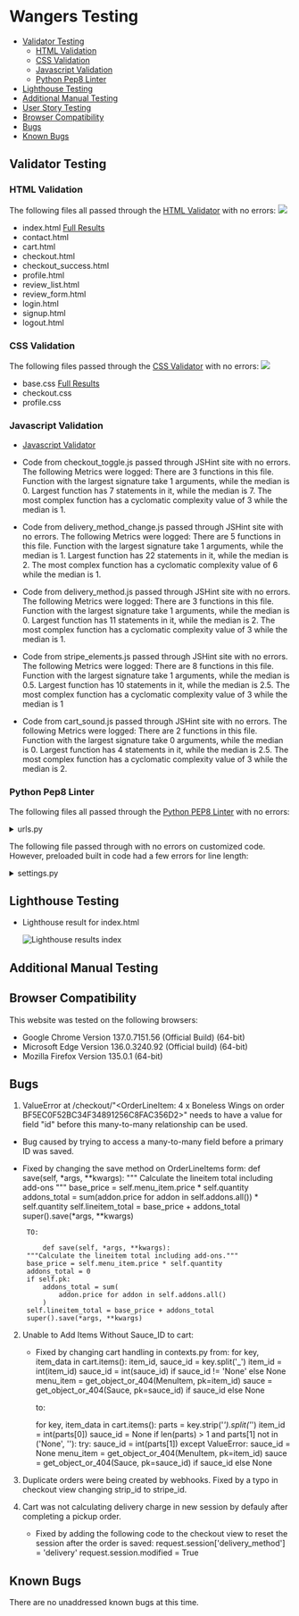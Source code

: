 # Wangers Testing

* [Validator Testing](#validator-testing)
    * [HTML Validation](#html-validation)
    * [CSS Validation](#css-validation)
    * [Javascript Validation](#javascript-validation)
    * [Python Pep8 Linter](#python-pep8-linter)
* [Lighthouse Testing](#lighthouse-testing)
* [Additional Manual Testing](#additional-manual-testing)
* [User Story Testing](#user-story-testing)
* [Browser Compatibility](#browser-compatibility)
* [Bugs](#bugs)
* [Known Bugs](#known-bugs)

## Validator Testing

### HTML Validation
The following files all passed through the [HTML Validator](https://validator.w3.org/nu/#textarea) with no errors:
<img src="media/testing/html/html_validator.jpg">

- index.html [Full Results](static/documentation/testing/validator_results/html_home.pdf)
- contact.html
- cart.html
- checkout.html
- checkout_success.html
- profile.html
- review_list.html
- review_form.html
- login.html
- signup.html
- logout.html 




### CSS Validation
The following files passed through the [CSS Validator](https://jigsaw.w3.org/css-validator/#validate_by_input) with no errors:
<img src="static/documentation/testing/css/css_validator2.jpg">

- base.css [Full Results](static/documentation/testing/validator_results/css_validator.pdf)
- checkout.css
- profile.css

### Javascript Validation

- [Javascript Validator](https://jshint.com)
 - Code from checkout_toggle.js passed through JSHint site with no errors. The following Metrics were logged: There are 3 functions in this file. Function with the largest signature take 1 arguments, while the median is 0. Largest function has 7 statements in it, while the median is 7. The most complex function has a cyclomatic complexity value of 3 while the median is 1.

 - Code from delivery_method_change.js passed through JSHint site with no errors. The following Metrics were logged: There are 5 functions in this file. Function with the largest signature take 1 arguments, while the median is 1. Largest function has 22 statements in it, while the median is 2. The most complex function has a cyclomatic complexity value of 6 while the median is 1.

 - Code from delivery_method.js passed through JSHint site with no errors. The following Metrics were logged: There are 3 functions in this file. Function with the largest signature take 1 arguments, while the median is 0. Largest function has 11 statements in it, while the median is 2. The most complex function has a cyclomatic complexity value of 3 while the median is 1.

 - Code from stripe_elements.js passed through JSHint site with no errors. The following Metrics were logged: There are 8 functions in this file. Function with the largest signature take 1 arguments, while the median is 0.5. Largest function has 10 statements in it, while the median is 2.5. The most complex function has a cyclomatic complexity value of 3 while the median is 1

 - Code from cart_sound.js passed through JSHint site with no errors. The following Metrics were logged: There are 2 functions in this file. Function with the largest signature take 0 arguments, while the median is 0. Largest function has 4 statements in it, while the median is 2.5. The most complex function has a cyclomatic complexity value of 3 while the median is 2.


### Python Pep8 Linter
The following files all passed through the [Python PEP8 Linter](https://pep8ci.herokuapp.com/) with no errors:
    <details><summary>urls.py</summary>
    <img src="static/documentation/testing/validator_images/python/py_urls.jpg"> 
    </details>

The following file passed through with no errors on customized code. However, preloaded built in code had a few errors for line length:
    <details><summary>settings.py</summary>
    <img src="static/documentation/testing/validator_images/python/py_settings.jpg"> 
    </details>
 
## Lighthouse Testing
- Lighthouse result for index.html

    ![Lighthouse results index](static/documentation/testing/lighthouse/lighthouse_home_html.jpg)



## Additional Manual Testing

## Browser Compatibility
This website was tested on the following browsers:
- Google Chrome Version 137.0.7151.56 (Official Build) (64-bit)
- Microsoft Edge Version 136.0.3240.92 (Official build) (64-bit)
- Mozilla Firefox Version 135.0.1 (64-bit)

## Bugs
1. ValueError at /checkout/"<OrderLineItem: 4 x Boneless Wings on order BF5EC0F52BC34F34891256C8FAC356D2>" needs to have a value for field "id" before this many-to-many relationship can be used.
 - Bug caused by trying to access a many-to-many field before a primary ID was saved. 
 - Fixed by changing the save method on OrderLineItems form: 
    def save(self, *args, **kwargs):
        """ Calculate the lineitem total including add-ons """
        base_price = self.menu_item.price * self.quantity
        addons_total = sum(addon.price for addon in self.addons.all()) * self.quantity
        self.lineitem_total = base_price + addons_total
        super().save(*args, **kwargs)

        TO: 

            def save(self, *args, **kwargs):
        """Calculate the lineitem total including add-ons."""
        base_price = self.menu_item.price * self.quantity
        addons_total = 0
        if self.pk:
            addons_total = sum(
                addon.price for addon in self.addons.all()
            )
        self.lineitem_total = base_price + addons_total
        super().save(*args, **kwargs)

2. Unable to Add Items Without Sauce_ID to cart:
    - Fixed by changing cart handling in contexts.py from: 
        for key, item_data in cart.items():
            item_id, sauce_id = key.split('_')
            item_id = int(item_id)
            sauce_id = int(sauce_id) if sauce_id != 'None' else None
            menu_item = get_object_or_404(MenuItem, pk=item_id)
            sauce = get_object_or_404(Sauce, pk=sauce_id) if sauce_id else None

        to:

        for key, item_data in cart.items():
            parts = key.strip('_').split('_')
            item_id = int(parts[0])
            sauce_id = None
            if len(parts) > 1 and parts[1] not in ('None', ''):
                try:
                    sauce_id = int(parts[1])
                except ValueError:
                    sauce_id = None
            menu_item = get_object_or_404(MenuItem, pk=item_id)
            sauce = get_object_or_404(Sauce, pk=sauce_id) if sauce_id else None

3. Duplicate orders were being created by webhooks. Fixed by a typo in checkout view changing strip_id to stripe_id.
4. Cart was not calculating delivery charge in new session by defauly after completing a pickup order. 
    - Fixed by adding the following code to the checkout view to reset the session after the order is saved:
        request.session['delivery_method'] = 'delivery'
        request.session.modified = True 


## Known Bugs
There are no unaddressed known bugs at this time. 
